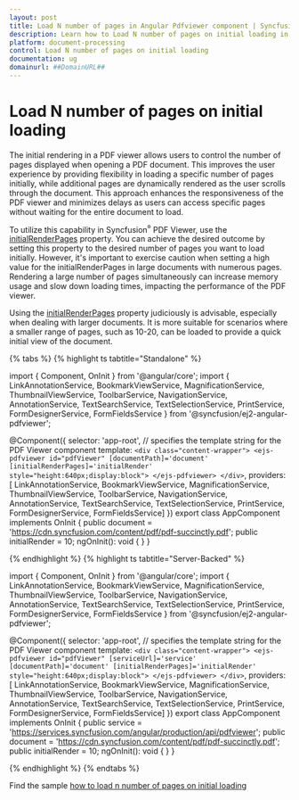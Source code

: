 ```yaml
---
layout: post
title: Load N number of pages in Angular Pdfviewer component | Syncfusion
description: Learn how to Load N number of pages on initial loading in Syncfusion Angular Pdfviewer component of Syncfusion Essential JS 2 and more.
platform: document-processing
control: Load N number of pages on initial loading
documentation: ug
domainurl: ##DomainURL##
---
```


# Load N number of pages on initial loading

The initial rendering in a PDF viewer allows users to control the number of pages displayed when opening a PDF document. This improves the user experience by providing flexibility in loading a specific number of pages initially, while additional pages are dynamically rendered as the user scrolls through the document. This approach enhances the responsiveness of the PDF viewer and minimizes delays as users can access specific pages without waiting for the entire document to load.

To utilize this capability in Syncfusion<sup style="font-size:70%">&reg;</sup> PDF Viewer, use the [initialRenderPages](https://ej2.syncfusion.com/angular/documentation/api/pdfviewer/#initialrenderpages) property. You can achieve the desired outcome by setting this property to the desired number of pages you want to load initially. However, it's important to exercise caution when setting a high value for the initialRenderPages in large documents with numerous pages. Rendering a large number of pages simultaneously can increase memory usage and slow down loading times, impacting the performance of the PDF viewer.

Using the [initialRenderPages](https://ej2.syncfusion.com/angular/documentation/api/pdfviewer/#initialrenderpages) property judiciously is advisable, especially when dealing with larger documents. It is more suitable for scenarios where a smaller range of pages, such as 10-20, can be loaded to provide a quick initial view of the document.

{% tabs %}
{% highlight ts tabtitle="Standalone" %}

import { Component, OnInit } from '@angular/core';
import { LinkAnnotationService, BookmarkViewService, MagnificationService,
         ThumbnailViewService, ToolbarService, NavigationService,
         AnnotationService, TextSearchService, TextSelectionService,
         PrintService, FormDesignerService, FormFieldsService
       } from '@syncfusion/ej2-angular-pdfviewer';

@Component({
  selector: 'app-root',
  // specifies the template string for the PDF Viewer component
  template: `<div class="content-wrapper">
                <ejs-pdfviewer id="pdfViewer"
                       [documentPath]='document'
                       [initialRenderPages]='initialRender'
                       style="height:640px;display:block">
                </ejs-pdfviewer>
             </div>`,
  providers: [ LinkAnnotationService, BookmarkViewService, MagnificationService,
               ThumbnailViewService, ToolbarService, NavigationService,
               AnnotationService, TextSearchService, TextSelectionService,
               PrintService, FormDesignerService, FormFieldsService]
})
export class AppComponent implements OnInit {
  public document = 'https://cdn.syncfusion.com/content/pdf/pdf-succinctly.pdf';
  public initialRender = 10;
  ngOnInit(): void {
  }
}

{% endhighlight %}
{% highlight ts tabtitle="Server-Backed" %}

import { Component, OnInit } from '@angular/core';
import { LinkAnnotationService, BookmarkViewService, MagnificationService,
         ThumbnailViewService, ToolbarService, NavigationService,
         AnnotationService, TextSearchService, TextSelectionService,
         PrintService, FormDesignerService, FormFieldsService
       } from '@syncfusion/ej2-angular-pdfviewer';

@Component({
  selector: 'app-root',
  // specifies the template string for the PDF Viewer component
  template: `<div class="content-wrapper">
                <ejs-pdfviewer id="pdfViewer"
                       [serviceUrl]='service'
                       [documentPath]='document'
                       [initialRenderPages]='initialRender'
                       style="height:640px;display:block">
                </ejs-pdfviewer>
             </div>`,
  providers: [ LinkAnnotationService, BookmarkViewService, MagnificationService,
               ThumbnailViewService, ToolbarService, NavigationService,
               AnnotationService, TextSearchService, TextSelectionService,
               PrintService, FormDesignerService, FormFieldsService]
})
export class AppComponent implements OnInit {
  public service = 'https://services.syncfusion.com/angular/production/api/pdfviewer';
  public document = 'https://cdn.syncfusion.com/content/pdf/pdf-succinctly.pdf';
  public initialRender = 10;
  ngOnInit(): void {
  }
}

{% endhighlight %}
{% endtabs %}

Find the sample [how to load n number of pages on initial loading](https://stackblitz.com/edit/angular-yzgy7n-yceens?file=app.component.html)